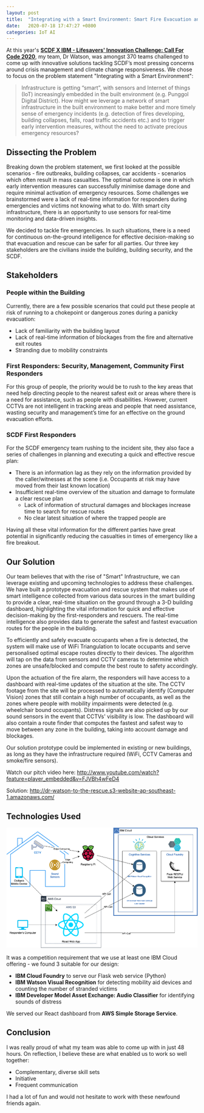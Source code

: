 ```yaml
---
layout: post
title:  "Integrating with a Smart Environment: Smart Fire Evacuation and Rescue"
date:   2020-07-18 17:47:27 +0800
categories: IoT AI
---
```

At this year's **[SCDF X IBM - Lifesavers' Innovation Challenge: Call For Code 2020](https://www.scdf.gov.sg/scdf_innovation_challenge/About)**, my team, Dr Watson, was amongst 370 teams challenged to come up with innovative solutions tackling SCDF’s most pressing concerns around crisis management and climate change responsiveness. We chose to focus on the problem statement "Integrating with a Smart Environment":

> Infrastructure is getting “smart”, with sensors and Internet of things (IoT) increasingly embedded in the built environment (e.g. Punggol Digital District). How might we leverage a network of smart infrastructure in the built environment to make better and more timely sense of emergency incidents (e.g. detection of fires developing, building collapses, falls, road traffic accidents etc.) and to trigger early intervention measures, without the need to activate precious emergency resources?

## Dissecting the Problem
Breaking down the problem statement, we first looked at the possible scenarios - fire outbreaks, building collapses, car accidents - scenarios which often result in mass casualties. The optimal outcome is one in which early intervention measures can successfully minimise damage done and require minimal activation of emergency resources. Some challenges we brainstormed were a lack of real-time information for responders during emergencies and victims not knowing what to do.
With smart city infrastructure, there is an opportunity to use sensors for real-time monitoring and data-driven insights.

We decided to tackle fire emergencies. In such situations, there is a need for continuous on-the-ground intelligence for effective decision-making so that evacuation and rescue can be safer for all parties. Our three key stakeholders are the civilians inside the building, building security, and the SCDF.

## Stakeholders
### People within the Building
Currently, there are a few possible scenarios that could put these people at risk of running to a chokepoint or dangerous zones during a panicky evacuation:
- Lack of familiarity with the building layout
- Lack of real-time information of blockages from the fire and alternative exit routes
- Stranding due to mobility constraints

### First Responders: Security, Management, Community First Responders
For this group of people, the priority would be to rush to the key areas that need help directing people to the nearest safest exit or areas where there is a need for assistance, such as people with disabilities. However, current CCTVs are not intelligent in tracking areas and people that need assistance, wasting security and management’s time for an effective on the ground evacuation efforts.

### SCDF First Responders
For the SCDF emergency team rushing to the incident site, they also face a series of challenges in planning and executing a quick and effective rescue plan:
- There is an information lag as they rely on the information provided by the caller/witnesses at the scene (i.e. Occupants at risk may have moved from their last known location)
- Insufficient real-time overview of the situation and damage to formulate a clear rescue plan
  - Lack of information of structural damages and blockages increase time to search for rescue routes
  - No clear latest situation of where the trapped people are

Having all these vital information for the different parties have great potential in significantly reducing the casualties in times of emergency like a fire breakout.

## Our Solution
Our team believes that with the rise of "Smart" Infrastructure, we can leverage existing and upcoming technologies to address these challenges. We have built a prototype evacuation and rescue system that makes use of smart intelligence collected from various data sources in the smart building to provide a clear, real-time situation on the ground through a 3-D building dashboard, highlighting the vital information for quick and effective decision-making by the first-responders and rescuers. The real-time intelligence also provides data to generate the safest and fastest evacuation routes for the people in the building.

To efficiently and safely evacuate occupants when a fire is detected, the system will make use of WiFi Triangulation to locate occupants and serve personalised optimal escape routes directly to their devices. The algorithm will tap on the data from sensors and CCTV cameras to determine which zones are unsafe/blocked and compute the best route to safety accordingly.

Upon the actuation of the fire alarm, the responders will have access to a dashboard with real-time updates of the situation at the site. The CCTV footage from the site will be processed to automatically identify (Computer Vision) zones that still contain a high number of occupants, as well as the zones where people with mobility impairments were detected (e.g. wheelchair bound occupants). Distress signals are also picked up by our sound sensors in the event that CCTVs' visibility is low. The dashboard will also contain a route finder that computes the fastest and safest way to move between any zone in the building, taking into account damage and blockages.

Our solution prototype could be implemented in existing or new buildings, as long as they have the infrastructure required (WiFi, CCTV Cameras and smoke/fire sensors).

Watch our pitch video here: http://www.youtube.com/watch?feature=player_embedded&v=FJVBh4wFeD4

Solution: http://dr-watson-to-the-rescue.s3-website-ap-southeast-1.amazonaws.com/

## Technologies Used
![](assets/scdf_img/c4c-arch.png)

It was a competition requirement that we use at least one IBM Cloud offering - we found 3 suitable for our design:
- **IBM Cloud Foundry** to serve our Flask web service (Python)
- **IBM Watson Visual Recognition** for detecting mobility aid devices and counting the number of stranded victims
- **IBM Developer Model Asset Exchange: Audio Classifier** for identifying sounds of distress

We served our React dashboard from **AWS Simple Storage Service**.

## Conclusion
I was really proud of what my team was able to come up with in just 48 hours. On reflection, I believe these are what enabled us to work so well together:
- Complementary, diverse skill sets
- Initiative
- Frequent communication

I had a lot of fun and would not hesitate to work with these newfound friends again.